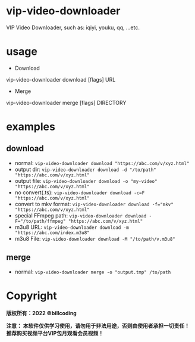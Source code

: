 # vip-video-downloader
VIP Video Downloader, such as: iqiyi, youku, qq, ...etc.

# usage
- Download

vip-video-downloader download [flags] URL 

- Merge

vip-video-downloader merge [flags] DIRECTORY

# examples

## download

- normal: `vip-video-downloader download "https://abc.com/v/xyz.html"`
- output dir: `vip-video-downloader download -d "/to/path" "https://abc.com/v/xyz.html"`
- output file: `vip-video-downloader download -o "my-video" "https://abc.com/v/xyz.html"`
- no convert(.ts): `vip-video-downloader download -c=F "https://abc.com/v/xyz.html"`
- convert to mkv format: `vip-video-downloader download -f="mkv" "https://abc.com/v/xyz.html"`
- special FFmpeg path: `vip-video-downloader download -F="/to/path/ffmpeg" "https://abc.com/v/xyz.html"`
- m3u8 URL: `vip-video-downloader download -m "https://abc.com/index.m3u8"`
- m3u8 File: `vip-video-downloader download -M "/to/path/v.m3u8"`

## merge
- normal: `vip-video-downloader merge -o "output.tmp" /to/path`

# Copyright

__版权所有：2022 ©billcoding__

__注意： 本软件仅供学习使用，请勿用于非法用途，否则由使用者承担一切责任！推荐购买视频平台VIP包月观看会员视频！__